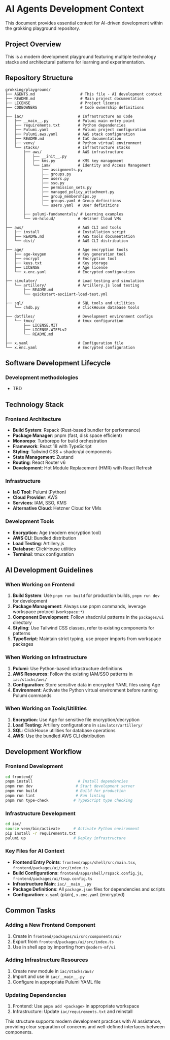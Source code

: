 # AI Agents Development Context

This document provides essential context for AI-driven development within the grokking playground repository.

## Project Overview

This is a modern development playground featuring multiple technology stacks and architectural patterns for learning and experimentation.

## Repository Structure

```
grokking/playground/
├── AGENTS.md                    # This file - AI development context
├── README.md                    # Main project documentation
├── LICENSE                      # Project license
├── CODEOWNERS                   # Code ownership definitions
│
├── iac/                        # Infrastructure as Code
│   ├── __main__.py             # Pulumi main entry point
│   ├── requirements.txt        # Python dependencies
│   ├── Pulumi.yaml             # Pulumi project configuration
│   ├── Pulumi.aws.yaml         # AWS stack configuration
│   ├── README.md               # IaC documentation
│   ├── venv/                   # Python virtual environment
│   └── stacks/                 # Infrastructure stacks
│       ├── aws/                # AWS infrastructure
│       │   ├── __init__.py
│       │   ├── kms.py          # KMS key management
│       │   └── iam/            # Identity and Access Management
│       │       ├── assignments.py
│       │       ├── groups.py
│       │       ├── users.py
│       │       ├── sso.py
│       │       ├── permission_sets.py
│       │       ├── managed_policy_attachment.py
│       │       ├── group_memberships.py
│       │       ├── groups.yaml # Group definitions
│       │       └── users.yaml  # User definitions
│       │
│       ├── pulumi-fundamentals/ # Learning examples
│       └── vm-hcloud/          # Hetzner Cloud VMs
│
├── aws/                        # AWS CLI and tools
│   ├── install                 # Installation script
│   ├── README.md               # AWS tools documentation
│   └── dist/                   # AWS CLI distribution
│
├── age/                        # Age encryption tools
│   ├── age-keygen              # Key generation tool
│   ├── encrypt                 # Encryption tool
│   ├── keys.txt                # Key storage
│   ├── LICENSE                 # Age license
│   └── x.enc.yaml              # Encrypted configuration
│
├── simulator/                  # Load testing and simulation
│   └── artillery/              # Artillery.js load testing
│       ├── README.md
│       └── quickstart-asciiart-load-test.yml
│
├── sql/                        # SQL tools and utilities
│   └── chdb.py                 # ClickHouse database tools
│
├── dotfiles/                   # Development environment configs
│   └── tmux/                   # tmux configuration
│       ├── LICENSE.MIT
│       ├── LICENSE.WTFPLv2
│       └── README.md
│
├── x.yaml                      # Configuration file
└── x.enc.yaml                  # Encrypted configuration
```

## Software Development Lifecycle

### Development methodologies
- TBD

## Technology Stack

### Frontend Architecture
- **Build System**: Rspack (Rust-based bundler for performance)
- **Package Manager**: pnpm (fast, disk space efficient)
- **Monorepo**: Turborepo for build orchestration
- **Framework**: React 18 with TypeScript
- **Styling**: Tailwind CSS + shadcn/ui components
- **State Management**: Zustand
- **Routing**: React Router v6
- **Development**: Hot Module Replacement (HMR) with React Refresh

### Infrastructure
- **IaC Tool**: Pulumi (Python)
- **Cloud Provider**: AWS
- **Services**: IAM, SSO, KMS
- **Alternative Cloud**: Hetzner Cloud for VMs

### Development Tools
- **Encryption**: Age (modern encryption tool)
- **AWS CLI**: Bundled distribution
- **Load Testing**: Artillery.js
- **Database**: ClickHouse utilities
- **Terminal**: tmux configuration

## AI Development Guidelines

### When Working on Frontend
1. **Build System**: Use `pnpm run build` for production builds, `pnpm run dev` for development
2. **Package Management**: Always use pnpm commands, leverage workspace protocol (`workspace:*`)
3. **Component Development**: Follow shadcn/ui patterns in the `packages/ui` directory
4. **Styling**: Use Tailwind CSS classes, refer to existing components for patterns
5. **TypeScript**: Maintain strict typing, use proper imports from workspace packages

### When Working on Infrastructure
1. **Pulumi**: Use Python-based infrastructure definitions
2. **AWS Resources**: Follow the existing IAM/SSO patterns in `iac/stacks/aws/`
3. **Configuration**: Store sensitive data in encrypted YAML files using Age
4. **Environment**: Activate the Python virtual environment before running Pulumi commands

### When Working on Tools/Utilities
1. **Encryption**: Use Age for sensitive file encryption/decryption
2. **Load Testing**: Artillery configurations in `simulator/artillery/`
3. **SQL**: ClickHouse utilities for database operations
4. **AWS**: Use the bundled AWS CLI distribution

## Development Workflow

### Frontend Development
```bash
cd frontend/
pnpm install                    # Install dependencies
pnpm run dev                   # Start development server
pnpm run build                 # Build for production
pnpm run lint                  # Run linting
pnpm run type-check           # TypeScript type checking
```

### Infrastructure Development
```bash
cd iac/
source venv/bin/activate      # Activate Python environment
pip install -r requirements.txt
pulumi up                     # Deploy infrastructure
```

### Key Files for AI Context

- **Frontend Entry Points**: `frontend/apps/shell/src/main.tsx`, `frontend/packages/ui/src/index.ts`
- **Build Configurations**: `frontend/apps/shell/rspack.config.js`, `frontend/packages/ui/tsup.config.ts`
- **Infrastructure Main**: `iac/__main__.py`
- **Package Definitions**: All `package.json` files for dependencies and scripts
- **Configuration**: `x.yaml` (plain), `x.enc.yaml` (encrypted)

## Common Tasks

### Adding a New Frontend Component
1. Create in `frontend/packages/ui/src/components/ui/`
2. Export from `frontend/packages/ui/src/index.ts`
3. Use in shell app by importing from `@modern-mf/ui`

### Adding Infrastructure Resources
1. Create new module in `iac/stacks/aws/`
2. Import and use in `iac/__main__.py`
3. Configure in appropriate Pulumi YAML file

### Updating Dependencies
1. Frontend: Use `pnpm add <package>` in appropriate workspace
2. Infrastructure: Update `iac/requirements.txt` and reinstall

This structure supports modern development practices with AI assistance, providing clear separation of concerns and well-defined interfaces between components.
